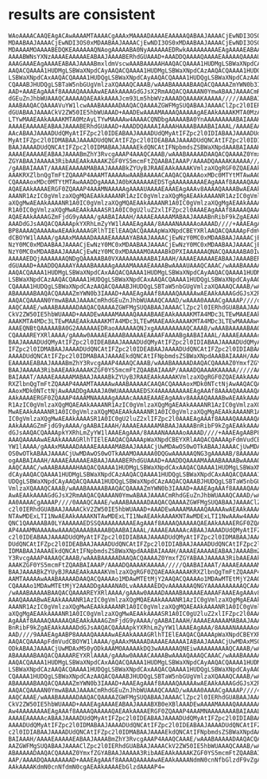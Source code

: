 # results are consistent

    WAoAAAACAAQEAgACAwAAAAMTAAAACgAAAxMAAAADAAAAEAAAAAQABAAJAAAACjEwNDI3OS0x
    MDAABAAJAAAACjEwNDI3OS0xMDAABAAJAAAACjEwNDI3OS0xMDAABAAJAAAACjEwNDI3OS0x
    MDAAAAMOAAAABEDQKEAAAAAAQNAogAAAAABA0NyAAAAAAEDRwkAAAAAAAAAEAgAAAAEABAAJ
    AAAABWNsYXNzAAAAEAAAAAEABAAJAAAABERhdGUAAAD+AAADDQAAAAQAAAAEAAAAAQAAAAUA
    AAAGAAAEAgAAAAEABAAJAAAABmxldmVscwAAABAAAAAHAAQACQAAAA1HUDMgLSBWaXNpdCAx
    AAQACQAAAA1HUDMgLSBWaXNpdCAyAAQACQAAAA1HUDMgLSBWaXNpdCAzAAQACQAAAA1HUDQg
    LSBWaXNpdCAxAAQACQAAAA1HUDQgLSBWaXNpdCAyAAQACQAAAA1HUDQgLSBWaXNpdCAzAAQA
    CQAAABJHUDQgLSBTaW5nbGUgVmlzaXQAAAQCAAAB/wAAABAAAAABAAQACQAAAAZmYWN0b3IA
    AAD+AAAEAgAAAf8AAAAQAAAAAwAEAAkAAAAGdGJsX2RmAAQACQAAAAN0YmwABAAJAAAACmRh
    dGEuZnJhbWUAAAQCAAAAAQAEAAkAAAAJcm93Lm5hbWVzAAAADQAAAAKAAAAA/////AAABAIA
    AAABAAQACQAAAAVuYW1lcwAAABAAAAADAAQACQAAAAZGWFMgSUQABAAJAAAAClZpc2l0IERh
    dGUABAAJAAAACkV2ZW50IE5hbWUAAAD+AAADEwAAAAMAAAAQAAAAAgAEAAkAAAAKMTA0MzAy
    LTYwMAAEAAkAAAAKMTA0MzAyLTYwMAAAAw4AAAACQNDbgAAAAABA0YnAAAAAAAAABAIAAAH/
    AAAAEAAAAAEABAAJAAAABERhdGUAAAD+AAADDQAAAAIAAAAHAAAABAAABAIAAAL/AAAAEAAA
    AAcABAAJAAAADUdQMyAtIFZpc2l0IDEABAAJAAAADUdQMyAtIFZpc2l0IDIABAAJAAAADUdQ
    MyAtIFZpc2l0IDMABAAJAAAADUdQNCAtIFZpc2l0IDEABAAJAAAADUdQNCAtIFZpc2l0IDIA
    BAAJAAAADUdQNCAtIFZpc2l0IDMABAAJAAAAEkdQNCAtIFNpbmdsZSBWaXNpdAAABAIAAAH/
    AAAAEAAAAAEABAAJAAAABmZhY3RvcgAAAP4AAAQCAAAB/wAAABAAAAADAAQACQAAAAZ0Ymxf
    ZGYABAAJAAAAA3RibAAEAAkAAAAKZGF0YS5mcmFtZQAABAIAAAP/AAAADQAAAAKAAAAA////
    /gAABAIAAAT/AAAAEAAAAAMABAAJAAAABkZYUyBJRAAEAAkAAAAKVmlzaXQgRGF0ZQAEAAkA
    AAAKRXZlbnQgTmFtZQAAAP4AAAMTAAAAAwAAABAAAAACAAQACQAAAAoxMDc0MTYtMTAwAAQA
    CQAAAAoxMDc0MTYtMTAwAAADDgAAAAJA0bKAAAAAAEDSTgAAAAAAAAAEAgAAAf8AAAAQAAAA
    AQAEAAkAAAAERGF0ZQAAAP4AAAMNAAAAAgAAAAUAAAAEAAAEAgAAAv8AAAAQAAAABwAEAAkA
    AAANR1AzIC0gVmlzaXQgMQAEAAkAAAANR1AzIC0gVmlzaXQgMgAEAAkAAAANR1AzIC0gVmlz
    aXQgMwAEAAkAAAANR1A0IC0gVmlzaXQgMQAEAAkAAAANR1A0IC0gVmlzaXQgMgAEAAkAAAAN
    R1A0IC0gVmlzaXQgMwAEAAkAAAASR1A0IC0gU2luZ2xlIFZpc2l0AAAEAgAAAf8AAAAQAAAA
    AQAEAAkAAAAGZmFjdG9yAAAA/gAABAIAAAH/AAAAEAAAAAMABAAJAAAABnRibF9kZgAEAAkA
    AAADdGJsAAQACQAAAApkYXRhLmZyYW1lAAAEAgAAA/8AAAANAAAAAoAAAAD////+AAAEAgAA
    BP8AAAAQAAAAAwAEAAkAAAAGRlhTIElEAAQACQAAAApWaXNpdCBEYXRlAAQACQAAAApFdmVu
    dCBOYW1lAAAA/gAAAxMAAAADAAAAEAAAAAYABAAJAAAACjEwNzY0MC0xMDAABAAJAAAACjEw
    NzY0MC0xMDAABAAJAAAACjEwNzY0MC0xMDAABAAJAAAACjEwNzY0MC0xMDAABAAJAAAACjEw
    NzY0MC0xMDAABAAJAAAACjEwNzY0MC0xMDAAAAMOAAAABkDPXIAAAAAAQNACQAAAAABA0IwA
    AAAAAEDQjAAAAAAAQNDgQAAAAABA0VXAAAAAAAAABAIAAAH/AAAAEAAAAAEABAAJAAAABERh
    dGUAAAD+AAADDQAAAAYAAAABAAAAAgAAAAMAAAAEAAAABwAAAAUAAAQCAAAC/wAAABAAAAAH
    AAQACQAAAA1HUDMgLSBWaXNpdCAxAAQACQAAAA1HUDMgLSBWaXNpdCAyAAQACQAAAA1HUDMg
    LSBWaXNpdCAzAAQACQAAAA1HUDQgLSBWaXNpdCAxAAQACQAAAA1HUDQgLSBWaXNpdCAyAAQA
    CQAAAA1HUDQgLSBWaXNpdCAzAAQACQAAABJHUDQgLSBTaW5nbGUgVmlzaXQAAAQCAAAB/wAA
    ABAAAAABAAQACQAAAAZmYWN0b3IAAAD+AAAEAgAAAf8AAAAQAAAAAwAEAAkAAAAGdGJsX2Rm
    AAQACQAAAAN0YmwABAAJAAAACmRhdGEuZnJhbWUAAAQCAAAD/wAAAA0AAAACgAAAAP////oA
    AAQCAAAE/wAAABAAAAADAAQACQAAAAZGWFMgSUQABAAJAAAAClZpc2l0IERhdGUABAAJAAAA
    CkV2ZW50IE5hbWUAAAD+AAADEwAAAAMAAAAQAAAABAAEAAkAAAAKMTA4MDc3LTEwMAAEAAkA
    AAAKMTA4MDc3LTEwMAAEAAkAAAAKMTA4MDc3LTEwMAAEAAkAAAAKMTA4MDc3LTEwMAAAAw4A
    AAAEQNBtQAAAAABA0G2AAAAAAEDRaoAAAAAAQNJxgAAAAAAAAAQCAAAB/wAAABAAAAABAAQA
    CQAAAAREYXRlAAAA/gAAAw0AAAAEAAAABAAAAAEAAAAFAAAABgAABAIAAAL/AAAAEAAAAAcA
    BAAJAAAADUdQMyAtIFZpc2l0IDEABAAJAAAADUdQMyAtIFZpc2l0IDIABAAJAAAADUdQMyAt
    IFZpc2l0IDMABAAJAAAADUdQNCAtIFZpc2l0IDEABAAJAAAADUdQNCAtIFZpc2l0IDIABAAJ
    AAAADUdQNCAtIFZpc2l0IDMABAAJAAAAEkdQNCAtIFNpbmdsZSBWaXNpdAAABAIAAAH/AAAA
    EAAAAAEABAAJAAAABmZhY3RvcgAAAP4AAAQCAAAB/wAAABAAAAADAAQACQAAAAZ0YmxfZGYA
    BAAJAAAAA3RibAAEAAkAAAAKZGF0YS5mcmFtZQAABAIAAAP/AAAADQAAAAKAAAAA/////AAA
    BAIAAAT/AAAAEAAAAAMABAAJAAAABkZYUyBJRAAEAAkAAAAKVmlzaXQgRGF0ZQAEAAkAAAAK
    RXZlbnQgTmFtZQAAAP4AAAMTAAAAAwAAABAAAAACAAQACQAAAAoxMDk0NTctNjAwAAQACQAA
    AAoxMDk0NTctNjAwAAADDgAAAAJA0WUAAAAAAEDSX4AAAAAAAAAEAgAAAf8AAAAQAAAAAQAE
    AAkAAAAERGF0ZQAAAP4AAAMNAAAAAgAAAAcAAAAEAAAEAgAAAv8AAAAQAAAABwAEAAkAAAAN
    R1AzIC0gVmlzaXQgMQAEAAkAAAANR1AzIC0gVmlzaXQgMgAEAAkAAAANR1AzIC0gVmlzaXQg
    MwAEAAkAAAANR1A0IC0gVmlzaXQgMQAEAAkAAAANR1A0IC0gVmlzaXQgMgAEAAkAAAANR1A0
    IC0gVmlzaXQgMwAEAAkAAAASR1A0IC0gU2luZ2xlIFZpc2l0AAAEAgAAAf8AAAAQAAAAAQAE
    AAkAAAAGZmFjdG9yAAAA/gAABAIAAAH/AAAAEAAAAAMABAAJAAAABnRibF9kZgAEAAkAAAAD
    dGJsAAQACQAAAApkYXRhLmZyYW1lAAAEAgAAA/8AAAANAAAAAoAAAAD////+AAAEAgAABP8A
    AAAQAAAAAwAEAAkAAAAGRlhTIElEAAQACQAAAApWaXNpdCBEYXRlAAQACQAAAApFdmVudCBO
    YW1lAAAA/gAAAxMAAAADAAAAEAAAAAMABAAJAAAACjUwMDAwOS0wOTkABAAJAAAACjUwMDAw
    OS0wOTkABAAJAAAACjUwMDAwOS0wOTkAAAMOAAAAA0DQGwAAAAAAQNG3gAAAAAB/8AAAAAAH
    ogAABAIAAAH/AAAAEAAAAAEABAAJAAAABERhdGUAAAD+AAADDQAAAAMAAAABAAAABwAAAAQA
    AAQCAAAC/wAAABAAAAAHAAQACQAAAA1HUDMgLSBWaXNpdCAxAAQACQAAAA1HUDMgLSBWaXNp
    dCAyAAQACQAAAA1HUDMgLSBWaXNpdCAzAAQACQAAAA1HUDQgLSBWaXNpdCAxAAQACQAAAA1H
    UDQgLSBWaXNpdCAyAAQACQAAAA1HUDQgLSBWaXNpdCAzAAQACQAAABJHUDQgLSBTaW5nbGUg
    VmlzaXQAAAQCAAAB/wAAABAAAAABAAQACQAAAAZmYWN0b3IAAAD+AAAEAgAAAf8AAAAQAAAA
    AwAEAAkAAAAGdGJsX2RmAAQACQAAAAN0YmwABAAJAAAACmRhdGEuZnJhbWUAAAQCAAAD/wAA
    AA0AAAACgAAAAP////0AAAQCAAAE/wAAABAAAAADAAQACQAAAAZGWFMgSUQABAAJAAAAClZp
    c2l0IERhdGUABAAJAAAACkV2ZW50IE5hbWUAAAD+AAADEwAAAAMAAAAQAAAAAwAEAAkAAAAK
    NTAwMDExLTI1NwAEAAkAAAAKNTAwMDExLTI1NwAEAAkAAAAKNTAwMDExLTI1NwAAAw4AAAAD
    QNC1QAAAAABA0LYAAAAAAEDSSQAAAAAAAAAEAgAAAf8AAAAQAAAAAQAEAAkAAAAERGF0ZQAA
    AP4AAAMNAAAAAwAAAAQAAAABAAAABQAABAIAAAL/AAAAEAAAAAcABAAJAAAADUdQMyAtIFZp
    c2l0IDEABAAJAAAADUdQMyAtIFZpc2l0IDIABAAJAAAADUdQMyAtIFZpc2l0IDMABAAJAAAA
    DUdQNCAtIFZpc2l0IDEABAAJAAAADUdQNCAtIFZpc2l0IDIABAAJAAAADUdQNCAtIFZpc2l0
    IDMABAAJAAAAEkdQNCAtIFNpbmdsZSBWaXNpdAAABAIAAAH/AAAAEAAAAAEABAAJAAAABmZh
    Y3RvcgAAAP4AAAQCAAAB/wAAABAAAAADAAQACQAAAAZ0YmxfZGYABAAJAAAAA3RibAAEAAkA
    AAAKZGF0YS5mcmFtZQAABAIAAAP/AAAADQAAAAKAAAAA/////QAABAIAAAT/AAAAEAAAAAMA
    BAAJAAAABkZYUyBJRAAEAAkAAAAKVmlzaXQgRGF0ZQAEAAkAAAAKRXZlbnQgTmFtZQAAAP4A
    AAMTAAAAAwAAABAAAAADAAQACQAAAAo1MDAwMTEtMjY2AAQACQAAAAo1MDAwMTEtMjY2AAQA
    CQAAAAo1MDAwMTEtMjY2AAADDgAAAANA0LvAAAAAAEDQvAAAAAAAQNGYAAAAAAAAAAQCAAAB
    /wAAABAAAAABAAQACQAAAAREYXRlAAAA/gAAAw0AAAADAAAABAAAAAEAAAAFAAAEAgAAAv8A
    AAAQAAAABwAEAAkAAAANR1AzIC0gVmlzaXQgMQAEAAkAAAANR1AzIC0gVmlzaXQgMgAEAAkA
    AAANR1AzIC0gVmlzaXQgMwAEAAkAAAANR1A0IC0gVmlzaXQgMQAEAAkAAAANR1A0IC0gVmlz
    aXQgMgAEAAkAAAANR1A0IC0gVmlzaXQgMwAEAAkAAAASR1A0IC0gU2luZ2xlIFZpc2l0AAAE
    AgAAAf8AAAAQAAAAAQAEAAkAAAAGZmFjdG9yAAAA/gAABAIAAAH/AAAAEAAAAAMABAAJAAAA
    BnRibF9kZgAEAAkAAAADdGJsAAQACQAAAApkYXRhLmZyYW1lAAAEAgAAA/8AAAANAAAAAoAA
    AAD////9AAAEAgAABP8AAAAQAAAAAwAEAAkAAAAGRlhTIElEAAQACQAAAApWaXNpdCBEYXRl
    AAQACQAAAApFdmVudCBOYW1lAAAA/gAAAxMAAAADAAAAEAAAAAIABAAJAAAACjUwMDAxMS0y
    ODkABAAJAAAACjUwMDAxMS0yODkAAAMOAAAAAkDQ3wAAAAAAQNEiwAAAAAAAAAQCAAAB/wAA
    ABAAAAABAAQACQAAAAREYXRlAAAA/gAAAw0AAAACAAAABwAAAAQAAAQCAAAC/wAAABAAAAAH
    AAQACQAAAA1HUDMgLSBWaXNpdCAxAAQACQAAAA1HUDMgLSBWaXNpdCAyAAQACQAAAA1HUDMg
    LSBWaXNpdCAzAAQACQAAAA1HUDQgLSBWaXNpdCAxAAQACQAAAA1HUDQgLSBWaXNpdCAyAAQA
    CQAAAA1HUDQgLSBWaXNpdCAzAAQACQAAABJHUDQgLSBTaW5nbGUgVmlzaXQAAAQCAAAB/wAA
    ABAAAAABAAQACQAAAAZmYWN0b3IAAAD+AAAEAgAAAf8AAAAQAAAAAwAEAAkAAAAGdGJsX2Rm
    AAQACQAAAAN0YmwABAAJAAAACmRhdGEuZnJhbWUAAAQCAAAD/wAAAA0AAAACgAAAAP////4A
    AAQCAAAE/wAAABAAAAADAAQACQAAAAZGWFMgSUQABAAJAAAAClZpc2l0IERhdGUABAAJAAAA
    CkV2ZW50IE5hbWUAAAD+AAAEAgAAAAEABAAJAAAABXB0eXBlAAADEwAAAAMAAAAQAAAAAAAA
    Aw4AAAAAAAAEAgAAAf8AAAAQAAAAAQAEAAkAAAAERGF0ZQAAAP4AAAMNAAAAAAAABAIAAAL/
    AAAAEAAAAAcABAAJAAAADUdQMyAtIFZpc2l0IDEABAAJAAAADUdQMyAtIFZpc2l0IDIABAAJ
    AAAADUdQMyAtIFZpc2l0IDMABAAJAAAADUdQNCAtIFZpc2l0IDEABAAJAAAADUdQNCAtIFZp
    c2l0IDIABAAJAAAADUdQNCAtIFZpc2l0IDMABAAJAAAAEkdQNCAtIFNpbmdsZSBWaXNpdAAA
    BAIAAAH/AAAAEAAAAAEABAAJAAAABmZhY3RvcgAAAP4AAAQCAAAE/wAAABAAAAADAAQACQAA
    AAZGWFMgSUQABAAJAAAAClZpc2l0IERhdGUABAAJAAAACkV2ZW50IE5hbWUAAAQCAAAB/wAA
    ABAAAAADAAQACQAAAAZ0YmxfZGYABAAJAAAAA3RibAAEAAkAAAAKZGF0YS5mcmFtZQAABAIA
    AAP/AAAADQAAAAAAAAD+AAAEAgAAAf8AAAAQAAAAAwAEAAkAAAANdmN0cnNfbGlzdF9vZgAE
    AAkAAAAKdmN0cnNfdmN0cgAEAAkAAAAEbGlzdAAAAP4=

